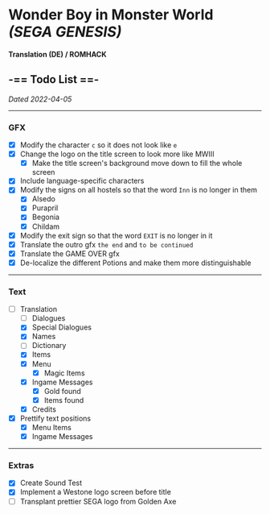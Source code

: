 # Wonder Boy in Monster World<br>*(SEGA GENESIS)*

**Translation (DE) / ROMHACK**

## -== Todo List ==-
_Dated 2022-04-05_

---

### GFX

- [x] Modify the character `c` so it does not look like `e`
- [x] Change the logo on the title screen to look more like MWIII
    - [x] Make the title screen's background move down to fill the whole screen
- [x] Include language-specific characters
- [x] Modify the signs on all hostels so that the word `Inn` is no longer in them
    - [x] Alsedo
    - [x] Purapril
    - [x] Begonia
    - [x] Childam
- [x] Modify the exit sign so that the word `EXIT` is no longer in it
- [x] Translate the outro gfx `the end` and `to be continued`
- [x] Translate the GAME OVER gfx
- [x] De-localize the different Potions and make them more distinguishable

---

### Text 

- [ ] Translation
    - [ ] Dialogues
    - [x] Special Dialogues
    - [x] Names
    - [ ] Dictionary
    - [x] Items
    - [x] Menu
        - [x] Magic Items
    - [x] Ingame Messages
        - [x] Gold found
        - [x] Items found
    - [x] Credits
- [x] Prettify text positions
    - [X] Menu Items
    - [x] Ingame Messages

---

### Extras

- [x] Create Sound Test
- [x] Implement a Westone logo screen before title
- [ ] Transplant prettier SEGA logo from Golden Axe